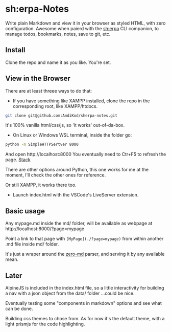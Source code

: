 # sh:erpa-Notes

Write plain Markdown and view it in your browser as styled HTML, with zero configuration. Awesome when paierd with the [sh:erpa](https://github.com/AndiKod/sherpa) CLI companion, to manage todos, bookmarks, notes, save to git, etc.

## Install

Clone the repo and name it as you like. You're set.

## View in the Browser

There are at least threee ways to do that:

- If you have something like XAMPP installed, clone the repo in the corresponding root, like XAMPP/htdocs. 

```bash
git clone git@github.com:AndiKod/sherpa-notes.git 
```
It's 100% vanilla html/css/js, so 'it works' out-of-da-box.

- On Linux or Windows WSL terminal, inside the folder go:

```bash
python -m SimpleHTTPSertver 8000

```
And open http://localhost:8000 
You eventually need to Ctr+F5 to refresh the page. [Stack](https://stackoverflow.com/questions/12193803/invoke-python-simplehttpserver-from-command-line-with-no-cache-option)

There are other options around Python, this one works for me at the moment, I'll check the other ones for reference.

Or still XAMPP, it works there too.

- Launch index.html with the VSCode's LiveServer extension.


## Basic usage

Any mypage.md inside the md/ folder, will be available as webpage at http://localhost:8000/?page=mypage 

Point a link to that page with `[MyPage](./?page=mypage)` from within another .md file inside md/ folder.

It's just a wraper around the [zero-md](https://zerodevx.github.io/zero-md/basic-usage) parser, and serving it by any available mean.


## Later

AlpineJS is included in the index.html file, so a little interactivity for building a nav with a json object from the data/ folder ...could be nice.

Eventually testing some "components in markdown" options and see what can be done.

Building css themes to chose from. As for now it's the default <zero-md> theme, with a light prismjs for the code highlighting.



